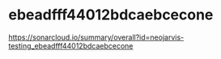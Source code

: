 # ebeadfff44012bdcaebcecone
https://sonarcloud.io/summary/overall?id=neojarvis-testing_ebeadfff44012bdcaebcecone
